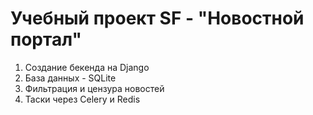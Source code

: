 # Учебный проект SF - "Новостной портал"

1. Создание бекенда на Django
2. База данных - SQLite
3. Фильтрация и цензура новостей
4. Таски через Celery и Redis
